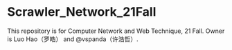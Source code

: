 # Scrawler_Network_21Fall
This repository is for Computer Network and Web Technique, 21 Fall. Owner is Luo Hao（罗皓） and @vspanda（许浩哲）. 
